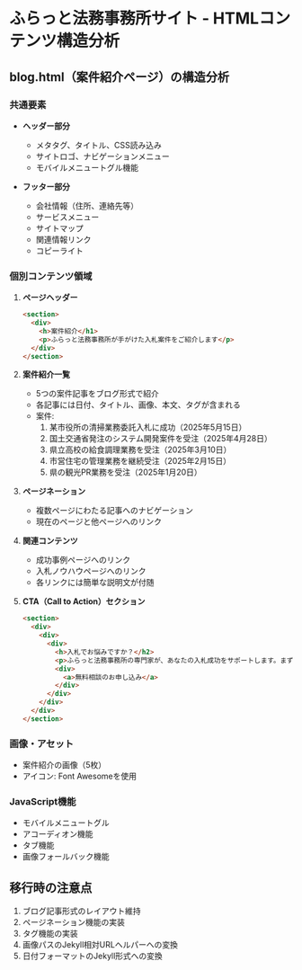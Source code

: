 # ふらっと法務事務所サイト - HTMLコンテンツ構造分析

## blog.html（案件紹介ページ）の構造分析

### 共通要素
- **ヘッダー部分**
  - メタタグ、タイトル、CSS読み込み
  - サイトロゴ、ナビゲーションメニュー
  - モバイルメニュートグル機能

- **フッター部分**
  - 会社情報（住所、連絡先等）
  - サービスメニュー
  - サイトマップ
  - 関連情報リンク
  - コピーライト

### 個別コンテンツ領域
1. **ページヘッダー**
   ```html
   <section>
     <div>
       <h>案件紹介</h1>
       <p>ふらっと法務事務所が手がけた入札案件をご紹介します</p>
     </div>
   </section>
   ```

2. **案件紹介一覧**
   - 5つの案件記事をブログ形式で紹介
   - 各記事には日付、タイトル、画像、本文、タグが含まれる
   - 案件:
     1. 某市役所の清掃業務委託入札に成功（2025年5月15日）
     2. 国土交通省発注のシステム開発案件を受注（2025年4月28日）
     3. 県立高校の給食調理業務を受注（2025年3月10日）
     4. 市営住宅の管理業務を継続受注（2025年2月15日）
     5. 県の観光PR業務を受注（2025年1月20日）

3. **ページネーション**
   - 複数ページにわたる記事へのナビゲーション
   - 現在のページと他ページへのリンク

4. **関連コンテンツ**
   - 成功事例ページへのリンク
   - 入札ノウハウページへのリンク
   - 各リンクには簡単な説明文が付随

5. **CTA（Call to Action）セクション**
   ```html
   <section>
     <div>
       <div>
         <div>
           <h>入札でお悩みですか？</h2>
           <p>ふらっと法務事務所の専門家が、あなたの入札成功をサポートします。まずは無料相談からお気軽にどうぞ。</p>
           <div>
             <a>無料相談のお申し込み</a>
           </div>
         </div>
       </div>
     </div>
   </section>
   ```

### 画像・アセット
- 案件紹介の画像（5枚）
- アイコン: Font Awesomeを使用

### JavaScript機能
- モバイルメニュートグル
- アコーディオン機能
- タブ機能
- 画像フォールバック機能

## 移行時の注意点
1. ブログ記事形式のレイアウト維持
2. ページネーション機能の実装
3. タグ機能の実装
4. 画像パスのJekyll相対URLヘルパーへの変換
5. 日付フォーマットのJekyll形式への変換
